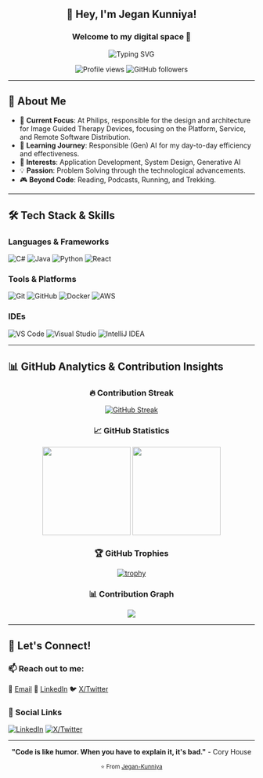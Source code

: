 <div align="center">

## 👋 Hey, I'm Jegan Kunniya!
### Welcome to my digital space 🚀

<p align="center">
  <img src="https://readme-typing-svg.herokuapp.com?font=Fira+Code&size=24&duration=3000&pause=1000&color=00F7FF&center=true&vCenter=true&width=600&lines=Software+Developer;Tech+Enthusiast;Problem+Solver;Continuous+Learner" alt="Typing SVG" />
</p>

<p align="center">
  <img src="https://komarev.com/ghpvc/?username=Jegan-Kunniya&label=Profile%20views&color=0e75b6&style=flat" alt="Profile views" />
  <img src="https://img.shields.io/github/followers/Jegan-Kunniya?label=Followers&style=social" alt="GitHub followers" />
</p>

</div>

---

## 🚀 About Me

- 🔭 **Current Focus**: At Philips, responsible for the design and architecture for Image Guided Therapy Devices, focusing on the Platform, Service, and Remote Software Distribution.
- 🌱 **Learning Journey**: Responsible (Gen) AI for my day-to-day efficiency and effectiveness.
- 🎯 **Interests**: Application Development, System Design, Generative AI
- 💡 **Passion**: Problem Solving through the technological advancements.
- 🎮 **Beyond Code**: Reading, Podcasts, Running, and Trekking.

---

## 🛠️ Tech Stack & Skills

<div align="left">

### Languages & Frameworks

![C#](https://img.shields.io/badge/C%23-239120?style=for-the-badge&logo=c-sharp&logoColor=white)
![Java](https://img.shields.io/badge/Java-007396?style=for-the-badge&logo=java&logoColor=white)
![Python](https://img.shields.io/badge/Python-3776AB?style=for-the-badge&logo=python&logoColor=white)
![React](https://img.shields.io/badge/React-20232A?style=for-the-badge&logo=react&logoColor=61DAFB)

### Tools & Platforms

![Git](https://img.shields.io/badge/Git-F05032?style=for-the-badge&logo=git&logoColor=white)
![GitHub](https://img.shields.io/badge/GitHub-181717?style=for-the-badge&logo=github&logoColor=white)
![Docker](https://img.shields.io/badge/Docker-2496ED?style=for-the-badge&logo=docker&logoColor=white)
![AWS](https://img.shields.io/badge/AWS-232F3E?style=for-the-badge&logo=amazon-aws&logoColor=white)

### IDEs

![VS Code](https://img.shields.io/badge/VS%20Code-0078d7?style=for-the-badge&logo=visual-studio-code&logoColor=white)
![Visual Studio](https://img.shields.io/badge/Visual%20Studio-5C2D91?style=for-the-badge&logo=visual-studio&logoColor=white)
![IntelliJ IDEA](https://img.shields.io/badge/IntelliJIDEA-000000.svg?style=for-the-badge&logo=intellij-idea&logoColor=dark)

</div>

---
<!--
## 💼 Professional Contributions

### 🏢 Work Experience
*[Placeholder: Add your professional experience, companies, roles, and key achievements]*

```
Example:
🔹 Senior Software Developer at [Company Name] (2022-Present)
  • Led development of [project description]
  • Improved system performance by X%
  • Mentored junior developers

🔹 Software Developer at [Previous Company] (2020-2022)
  • Developed and maintained [description]
  • Collaborated with cross-functional teams
```

### 🎯 Key Projects & Achievements
*[Placeholder: Highlight your most significant projects, open-source contributions, or achievements]*

```
Example:
🚀 Project Name - [Brief description and impact]
🌟 Open Source Contribution - [Description of your contribution to major projects]
🏆 Achievement - [Certifications, awards, or recognition received]
```
---
-->
## 📊 GitHub Analytics & Contribution Insights

<div align="center">

### 🔥 Contribution Streak
[![GitHub Streak](https://github-readme-streak-stats.herokuapp.com?user=Jegan-Kunniya&theme=tokyonight&hide_border=true&border_radius=8)](https://github.com/Jegan-Kunniya)

### 📈 GitHub Statistics
<img height="180em" src="https://github-readme-stats.vercel.app/api?username=Jegan-Kunniya&show_icons=true&theme=tokyonight&include_all_commits=true&count_private=true&hide_border=true"/>
<img height="180em" src="https://github-readme-stats.vercel.app/api/top-langs/?username=Jegan-Kunniya&layout=compact&langs_count=8&theme=tokyonight&hide_border=true"/>

### 🏆 GitHub Trophies
[![trophy](https://github-profile-trophy.vercel.app/?username=Jegan-Kunniya&theme=tokyonight&no-frame=true&row=1&column=7)](https://github.com/Jegan-Kunniya)

### 📊 Contribution Graph
<img src="https://github-readme-activity-graph.vercel.app/graph?username=Jegan-Kunniya&bg_color=1a1b27&color=70a5fd&line=70a5fd&point=ff6b6b&area=true&hide_border=true" />

</div>

---
<!--
## 🎯 Featured Repositories

<div align="center">

[![My Backstage App](https://github-readme-stats.vercel.app/api/pin/?username=Jegan-Kunniya&repo=my-backstage-app&theme=tokyonight&hide_border=true)](https://github.com/Jegan-Kunniya/my-backstage-app)
[![Knowledge](https://github-readme-stats.vercel.app/api/pin/?username=Jegan-Kunniya&repo=Knowledge&theme=tokyonight&hide_border=true)](https://github.com/Jegan-Kunniya/Knowledge)

[![Ecommerce](https://github-readme-stats.vercel.app/api/pin/?username=Jegan-Kunniya&repo=ecommerce&theme=tokyonight&hide_border=true)](https://github.com/Jegan-Kunniya/ecommerce)
[![GHAS Experiments](https://github-readme-stats.vercel.app/api/pin/?username=Jegan-Kunniya&repo=GHAS-Experiments&theme=tokyonight&hide_border=true)](https://github.com/Jegan-Kunniya/GHAS-Experiments)

</div>

---
-->

## 🤝 Let's Connect!

<div align="left">

### 📫 Reach out to me:

📧 [Email](mailto:jegan.kunniya.social@gmail.com)
💼 [LinkedIn](https://linkedin.com/in/Jegan-Kunniya-19616a20)
🐦 [X/Twitter](https://x.com/JeganKunniya)

### 🔗 Social Links

[![LinkedIn](https://img.shields.io/badge/LinkedIn-0077B5?style=for-the-badge&logo=linkedin&logoColor=white)](https://linkedin.com/in/Jegan-Kunniya-19616a20)
[![X/Twitter](https://img.shields.io/badge/Twitter-1DA1F2?style=for-the-badge&logo=twitter&logoColor=white)](https://x.com/JeganKunniya)

</div>

---

<div align="center">

**"Code is like humor. When you have to explain it, it's bad."** - Cory House

<sub>⭐ From [Jegan-Kunniya](https://github.com/Jegan-Kunniya)</sub>

</div>
